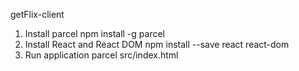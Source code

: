 getFlix-client

1. Install parcel npm install -g parcel
2. Install React and React DOM npm install --save react react-dom
3. Run application parcel src/index.html